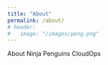 ```yaml
---
title: "About"
permalink: /about/
# header:
#   image: "/images/peng.png"
---
```


About Ninja Penguins CloudOps


